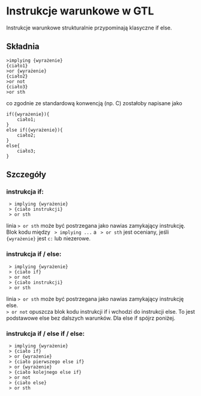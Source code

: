 # Instrukcje warunkowe w GTL

Instrukcje warunkowe strukturalnie przypominają klasyczne if else.

## Składnia
```
>implying {wyrażenie}
{ciało1}
>or {wyrażenie}
{ciało2}
>or not
{ciało3}
>or sth
```
co zgodnie ze standardową konwencją (np. C) zostałoby napisane jako
```
if({wyrażenie}){
    ciało1;
}
else if({wyrażenie}){
    ciało2;
}
else{
    ciało3;
}
```

## Szczegóły
### instrukcja if:
```
 > implying {wyrażenie}
 > {ciało instrukcji}
 > or sth
```
linia `> or sth` może być postrzegana jako nawias zamykający instrukcję. Blok kodu między ` > implying ...` a ` > or sth` jest oceniany, jeśli `{wyrażenie}` jest `c:` lub niezerowe.

### instrukcja if / else:
```
 > implying {wyrażenie}
 > {ciało if}
 > or not
 > {ciało instrukcji}
 > or sth
```
linia `> or sth` może być postrzegana jako nawias zamykający instrukcję else.\
`> or not` opuszcza blok kodu instrukcji if i wchodzi do instrukcji else. To jest podstawowe else bez dalszych warunków. Dla else if spójrz poniżej.

### instrukcja if / else if / else:
```
 > implying {wyrażenie}
 > {ciało if}
 > or {wyrażenie}
 > {ciało pierwszego else if}
 > or {wyrażenie}
 > {ciało kolejnego else if}
 > or not
 > {ciało else}
 > or sth
```
